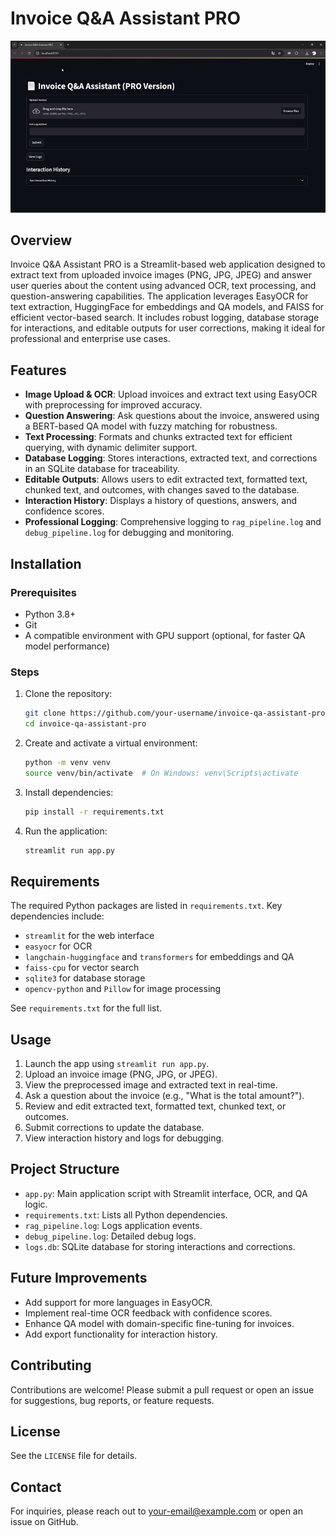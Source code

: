 # Invoice Q&A Assistant PRO

![Simulator Demo](demo.gif)

## Overview
Invoice Q&A Assistant PRO is a Streamlit-based web application designed to extract text from uploaded invoice images (PNG, JPG, JPEG) and answer user queries about the content using advanced OCR, text processing, and question-answering capabilities. The application leverages EasyOCR for text extraction, HuggingFace for embeddings and QA models, and FAISS for efficient vector-based search. It includes robust logging, database storage for interactions, and editable outputs for user corrections, making it ideal for professional and enterprise use cases.

## Features
- **Image Upload & OCR**: Upload invoices and extract text using EasyOCR with preprocessing for improved accuracy.
- **Question Answering**: Ask questions about the invoice, answered using a BERT-based QA model with fuzzy matching for robustness.
- **Text Processing**: Formats and chunks extracted text for efficient querying, with dynamic delimiter support.
- **Database Logging**: Stores interactions, extracted text, and corrections in an SQLite database for traceability.
- **Editable Outputs**: Allows users to edit extracted text, formatted text, chunked text, and outcomes, with changes saved to the database.
- **Interaction History**: Displays a history of questions, answers, and confidence scores.
- **Professional Logging**: Comprehensive logging to `rag_pipeline.log` and `debug_pipeline.log` for debugging and monitoring.

## Installation

### Prerequisites
- Python 3.8+
- Git
- A compatible environment with GPU support (optional, for faster QA model performance)

### Steps
1. Clone the repository:
   ```bash
   git clone https://github.com/your-username/invoice-qa-assistant-pro.git
   cd invoice-qa-assistant-pro
   ```

2. Create and activate a virtual environment:
   ```bash
   python -m venv venv
   source venv/bin/activate  # On Windows: venv\Scripts\activate
   ```

3. Install dependencies:
   ```bash
   pip install -r requirements.txt
   ```

4. Run the application:
   ```bash
   streamlit run app.py
   ```

## Requirements
The required Python packages are listed in `requirements.txt`. Key dependencies include:
- `streamlit` for the web interface
- `easyocr` for OCR
- `langchain-huggingface` and `transformers` for embeddings and QA
- `faiss-cpu` for vector search
- `sqlite3` for database storage
- `opencv-python` and `Pillow` for image processing

See `requirements.txt` for the full list.

## Usage
1. Launch the app using `streamlit run app.py`.
2. Upload an invoice image (PNG, JPG, or JPEG).
3. View the preprocessed image and extracted text in real-time.
4. Ask a question about the invoice (e.g., "What is the total amount?").
5. Review and edit extracted text, formatted text, chunked text, or outcomes.
6. Submit corrections to update the database.
7. View interaction history and logs for debugging.

## Project Structure
- `app.py`: Main application script with Streamlit interface, OCR, and QA logic.
- `requirements.txt`: Lists all Python dependencies.
- `rag_pipeline.log`: Logs application events.
- `debug_pipeline.log`: Detailed debug logs.
- `logs.db`: SQLite database for storing interactions and corrections.

## Future Improvements
- Add support for more languages in EasyOCR.
- Implement real-time OCR feedback with confidence scores.
- Enhance QA model with domain-specific fine-tuning for invoices.
- Add export functionality for interaction history.

## Contributing
Contributions are welcome! Please submit a pull request or open an issue for suggestions, bug reports, or feature requests.

## License
See the `LICENSE` file for details.

## Contact
For inquiries, please reach out to [your-email@example.com](mailto:your-email@example.com) or open an issue on GitHub.
